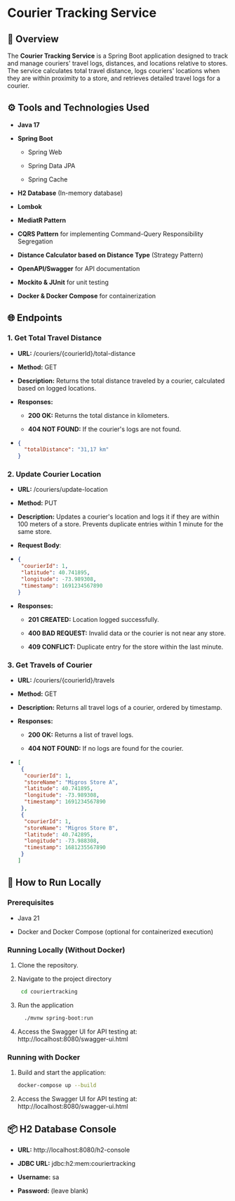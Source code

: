 Courier Tracking Service
========================

📖 Overview
-----------

The **Courier Tracking Service** is a Spring Boot application designed to track and manage couriers' travel logs, distances, and locations relative to stores. The service calculates total travel distance, logs couriers' locations when they are within proximity to a store, and retrieves detailed travel logs for a courier.

⚙️ Tools and Technologies Used
------------------------------

*   **Java 17**

*   **Spring Boot**

    *   Spring Web

    *   Spring Data JPA

    *   Spring Cache

*   **H2 Database** (In-memory database)

*   **Lombok**

*   **MediatR Pattern**

*   **CQRS Pattern** for implementing Command-Query Responsibility Segregation

*   **Distance Calculator based on Distance Type** (Strategy Pattern)

*   **OpenAPI/Swagger** for API documentation

*   **Mockito & JUnit** for unit testing

*   **Docker & Docker Compose** for containerization


🌐 Endpoints
------------

### 1\. **Get Total Travel Distance**

*   **URL:** /couriers/{courierId}/total-distance

*   **Method:** GET

*   **Description:** Returns the total distance traveled by a courier, calculated based on logged locations.

*   **Responses:**

    *   **200 OK:** Returns the total distance in kilometers.

    *   **404 NOT FOUND:** If the courier's logs are not found.

*  ```json
   {
     "totalDistance": "31,17 km"
   }

### 2\. **Update Courier Location**

*   **URL:** /couriers/update-location

*   **Method:** PUT

*   **Description:** Updates a courier's location and logs it if they are within 100 meters of a store. Prevents duplicate entries within 1 minute for the same store.

*   **Request Body**:

*   ```json
    { 
     "courierId": 1,
     "latitude": 40.741895,
     "longitude": -73.989308,
     "timestamp": 1691234567890
    }

*   **Responses:**

    *   **201 CREATED:** Location logged successfully.

    *   **400 BAD REQUEST:** Invalid data or the courier is not near any store.

    *   **409 CONFLICT:** Duplicate entry for the store within the last minute.


### 3\. **Get Travels of Courier**

*   **URL:** /couriers/{courierId}/travels

*   **Method:** GET

*   **Description:** Returns all travel logs of a courier, ordered by timestamp.

*   **Responses:**

    *   **200 OK:** Returns a list of travel logs.

    *   **404 NOT FOUND:** If no logs are found for the courier.

  *   ```json
      [
       {
        "courierId": 1,
        "storeName": "Migros Store A",
        "latitude": 40.741895,
        "longitude": -73.989308,
        "timestamp": 1691234567890
       },
       {
        "courierId": 1,
        "storeName": "Migros Store B",
        "latitude": 40.742895,
        "longitude": -73.988308,
        "timestamp": 1681235567890
       }
      ]
🚀 How to Run Locally
---------------------

### Prerequisites

*   Java 21

*   Docker and Docker Compose (optional for containerized execution)


### Running Locally (Without Docker)

1. Clone the repository.

2. Navigate to the project directory
    ```bash
     cd couriertracking

3. Run the application
   ```bash
     ./mvnw spring-boot:run

4.  Access the Swagger UI for API testing at: http://localhost:8080/swagger-ui.html


### Running with Docker

1.  Build and start the application:
    ```bash
    docker-compose up --build

2.  Access the Swagger UI for API testing at: http://localhost:8080/swagger-ui.html


📦 H2 Database Console
----------------------

*   **URL:** http://localhost:8080/h2-console

*   **JDBC URL:** jdbc:h2:mem:couriertracking

*   **Username:** sa

*   **Password:** (leave blank)
